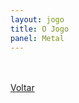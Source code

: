 ```yaml
---
layout: jogo
title: O Jogo
panel: Metal
---
```


<div class="botao_2_div">
  <br><br>
  <a href="{{ site.baseurl }}/" class="botao_2">Voltar</a>
</div>
